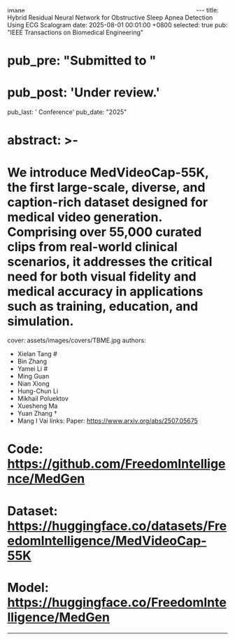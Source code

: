 <img width="432" height="13" alt="image" src="https://github.com/user-attachments/assets/c16e9f09-7f45-47dc-8d14-212ae8866f01" />---
title:          Hybrid Residual Neural Network for Obstructive Sleep Apnea Detection Using ECG Scalogram
date:           2025-08-01 00:01:00 +0800
selected:       true
pub:            "IEEE Transactions on Biomedical Engineering"
# pub_pre:        "Submitted to "
# pub_post:       'Under review.'
pub_last:       ' <span class="badge badge-pill badge-custom badge-secondary">Conference</span>'
pub_date:       "2025"

# abstract: >-
#  We introduce MedVideoCap-55K, the first large-scale, diverse, and caption-rich dataset designed for medical video generation. Comprising over 55,000 curated clips from real-world clinical scenarios, it addresses the critical need for both visual fidelity and medical accuracy in applications such as training, education, and simulation.
  
cover:          assets/images/covers/TBME.jpg
authors:
  - Xielan Tang #
  - Bin Zhang
  - Yamei Li #
  - Ming Guan
  - Nian Xiong
  - Hung-Chun Li
  - Mikhail Poluektov
  - Xuesheng Ma
  - Yuan Zhang †
  - Mang I Vai
links:
  Paper: https://www.arxiv.org/abs/2507.05675
  # Code: https://github.com/FreedomIntelligence/MedGen
  # Dataset: https://huggingface.co/datasets/FreedomIntelligence/MedVideoCap-55K
  # Model: https://huggingface.co/FreedomIntelligence/MedGen
---

